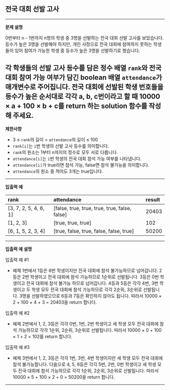 ## 전국 대회 선발 고사

---
**문제 설명**

0번부터 n - 1번까지 n명의 학생 중 3명을 선발하는 전국 대회 선발 고사를 보았습니다. 
등수가 높은 3명을 선발해야 하지만, 
개인 사정으로 전국 대회에 참여하지 못하는 학생들이 있어 참여가 가능한 학생 중 등수가 높은 3명을 선발하기로 했습니다.

각 학생들의 선발 고사 등수를 담은 정수 배열 ```rank```와 전국 대회 참여 가능 여부가 담긴 boolean 배열 ```attendance```가 매개변수로 주어집니다. 
전국 대회에 선발된 학생 번호들을 등수가 높은 순서대로 각각 a, b, c번이라고 할 때 
10000 × a + 100 × b + c를 return 하는 solution 함수를 작성해 주세요.
---
**제한사항**

- 3 ≤ ```rank```의 길이 = ```attendance```의 길이 ≤ 100
- ```rank[i]```는 ```i```번 학생의 선발 고사 등수를 의미합니다.
- ```rank```의 원소는 1부터 n까지의 정수로 모두 서로 다릅니다.
- ```attendance[i]```는 ```i```번 학생의 전국 대회 참석 가능 여부를 나타냅니다.
- ```attendance[i]```가 true라면 참석 가능, false면 참석 불가능을 의미합니다.
- ```attendance```의 원소 중 적어도 3개는 true입니다.
---
**입출력 예**

| rank                  | attendance                                    | result |
|:----------------------|:----------------------------------------------|:-------|
| [3, 7, 2, 5, 4, 6, 1] | [false, true, true, true, true, false, false] | 20403  |
| [1, 2, 3]             | [true, true, true]                            | 102    |
| [6, 1, 5, 2, 3, 4]    | [true, false, true, false, false, true]       | 50200  |
---
**입출력 예 설명**

입출력 예 #1
- 예제 1번에서 1등은 6번 학생이지만 전국 대회에 참석 불가능하므로 넘어갑니다. 
  2등은 2번 학생이고 전국 대회에 참석 가능하므로 1순위로 선발됩니다. 
  3등은 0번 학생이고 전국 대회에 참석 불가능 하므로 넘어갑니다. 
  4등과 5등은 각각 4번, 3번 학생이고 두 학생 모두 전국 대회에 참석 가능하므로 각각 2순위, 3순위로 선발됩니다. 
  3명을 선발하였으므로 6등과 7등은 확인하지 않아도 됩니다. 
  따라서 10000 × 2 + 100 × 4 + 3 = 20403을 return 합니다.

입출력 예 #2
- 예제 2번에서 1, 2, 3등은 각각 0번, 1번, 2번 학생이고 
  세 학생 모두 전국 대회에 참석 가능하므로 각각 1순위, 2순위, 3순위로 선발됩니다. 
  따라서 10000 × 0 + 100 × 1 + 2 = 102를 return 합니다.

입출력 예 #3
- 예제 3번에서 1, 2, 3등은 각각 1번, 3번, 4번 학생이지만 세 학생 모두 전국 대회에 참석 불가능합니다. 
  다음으로 4, 5, 6등은 각각 5번, 2번, 0번 학생이고 세 학생 모두 전국 대회에 참석 가능하므로 각각 1순위, 2순위, 3순위로 선발됩니다. 
  따라서 10000 × 5 + 100 × 2 + 0 = 50200을 return 합니다.
---